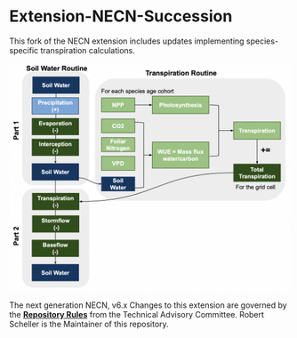 # Extension-NECN-Succession

This fork of the NECN extension includes updates implementing species-specific transpiration calculations.

![My Image](necn_water_diagram.png)



The next generation NECN, v6.x
Changes to this extension are governed by the [**Repository Rules**](https://sites.google.com/site/landismodel/developers) from the Technical Advisory Committee.
Robert Scheller is the Maintainer of this repository.
